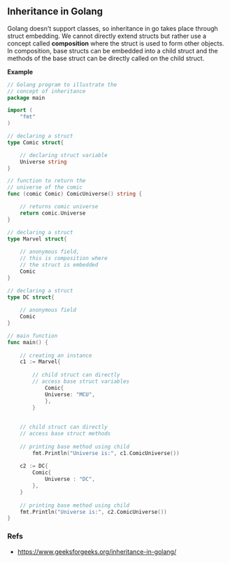 ## Inheritance in Golang

Golang doesn't support classes, so inheritance in go takes place through struct embedding. We cannot directly extend structs but rather use a concept called **composition** where the struct is used to form other objects. In composition, base structs can be embedded into a child struct and the methods of the base struct can be directly called on the child struct.

**Example**

```go
// Golang program to illustrate the
// concept of inheritance
package main

import (
	"fmt"
)

// declaring a struct
type Comic struct{

	// declaring struct variable
	Universe string
}

// function to return the
// universe of the comic
func (comic Comic) ComicUniverse() string {

	// returns comic universe
	return comic.Universe
}

// declaring a struct
type Marvel struct{
	
	// anonymous field,
	// this is composition where
	// the struct is embedded
	Comic
}

// declaring a struct
type DC struct{
	
	// anonymous field
	Comic
}

// main function
func main() {
	
	// creating an instance
	c1 := Marvel{
	
		// child struct can directly
		// access base struct variables
			Comic{
			Universe: "MCU",
			},
		}
	
			
	// child struct can directly
	// access base struct methods
	
	// printing base method using child
		fmt.Println("Universe is:", c1.ComicUniverse())	
	
	c2 := DC{
		Comic{
			Universe : "DC",
		},
	}
	
	// printing base method using child
	fmt.Println("Universe is:", c2.ComicUniverse())
}

```

### Refs

- https://www.geeksforgeeks.org/inheritance-in-golang/
